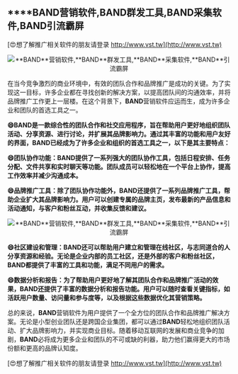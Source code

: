 ## ****BAND**营销软件,**BAND**群发工具,**BAND**采集软件,**BAND**引流霸屏**

[😍想了解推广相关软件的朋友请登录 http://www.vst.tw](http://www.vst.tw)

 <center><img src="https://vst.tw/MP4/tuiguang/png/8.png" alt="**BAND**营销软件,**BAND**群发工具,**BAND**采集软件,**BAND**引流霸屏"></center>

在当今竞争激烈的商业环境中，有效的团队合作和品牌推广是成功的关键。为了实现这一目标，许多企业都在寻找创新的解决方案，以提高团队间的沟通效率，并将品牌推广工作更上一层楼。在这个背景下，**BAND**营销软件应运而生，成为许多企业和团队的首选工具之一。

**😄**BAND**是一款综合性的团队合作和社交应用程序，旨在帮助用户更好地组织团队活动、分享资源、进行讨论，并扩展其品牌影响力。通过其丰富的功能和用户友好的界面，**BAND**已经成为了许多企业和组织的首选工具之一，以下是其主要特点：**

**😄团队协作功能：**BAND**提供了一系列强大的团队协作工具，包括日程安排、任务分配、文件共享和实时聊天等功能。团队成员可以轻松地在一个平台上协作，提高工作效率并减少沟通成本。**

**😄品牌推广工具：除了团队协作功能外，**BAND**还提供了一系列品牌推广工具，帮助企业扩大其品牌影响力。用户可以创建专属的品牌主页，发布最新的产品信息和活动通知，与客户和粉丝互动，并收集反馈和建议。**

 <center><img src="https://vst.tw/MP4/tuiguang/png/7.png" alt="**BAND**营销软件,**BAND**群发工具,**BAND**采集软件,**BAND**引流霸屏"></center>

**😄社区建设和管理：**BAND**还可以帮助用户建立和管理在线社区，与志同道合的人分享资源和经验。无论是企业内部的员工社区，还是外部的客户和粉丝社区，**BAND**都提供了丰富的工具和功能，满足不同用户的需求。**

**😄数据分析和报告：为了帮助用户更好地了解其团队合作和品牌推广活动的效果，**BAND**还提供了丰富的数据分析和报告功能。用户可以随时查看关键指标，如活跃用户数量、访问量和参与度等，以及根据这些数据优化其营销策略。**

总的来说，**BAND**营销软件为用户提供了一个全方位的团队合作和品牌推广解决方案。无论是小型创业团队还是跨国企业集团，都可以通过**BAND**轻松地组织团队活动、扩大品牌影响力，并实现商业目标。随着移动互联网的发展和商业竞争的加剧，**BAND**必将成为更多企业和团队的不可或缺的利器，助力他们赢得更大的市场份额和更高的品牌认知度。

[😍想了解推广相关软件的朋友请登录 http://www.vst.tw](http://www.vst.tw)



